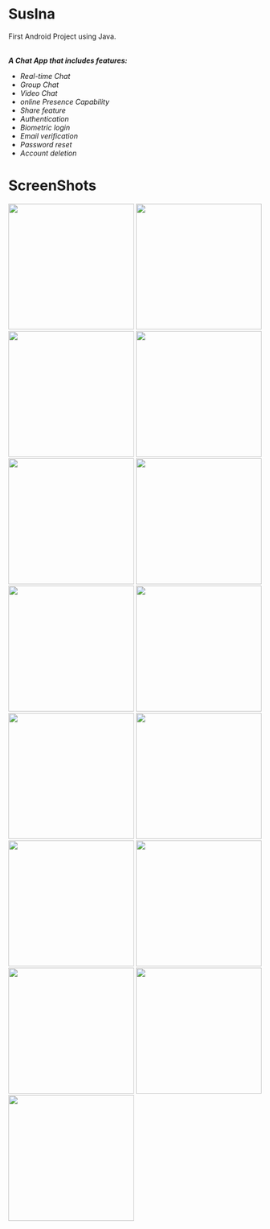 # SusIna
First Android Project using Java.<br><br>

<i><b>A Chat App that includes features:</b></i><br> 
<ul>
  <i>
<li>Real-time Chat</li>
<li>Group Chat</li>
<li>Video Chat</li> 
<li>online Presence Capability</li> 
<li>Share feature</li>  
<li>Authentication</li>
<li>Biometric login</ii>
<li>Email verification </li>
<li>Password reset </li>
<li>Account deletion</li>

  </i>
</ul>

# ScreenShots

<img src="images/Screenshot_1637049526.png" width="250"> <img src="images/Screenshot_1637049532.png" width="250"> <img src="images/Screenshot_1637049538.png" width="250">
<img src="images/Screenshot_1637049544.png" width="250"> <img src="Screenshot_1637049548.png" width="250"> <img src="images/Screenshot_1637049552.png" width="250">
<img src="images/Screenshot_1637049567.png" width="250"> <img src="images/Screenshot_1637050331.png" width="250"> <img src="images/Screenshot_1637050623.png" width="250">
<img src="images/Screenshot_1637050828.png" width="250"> <img src="images/Screenshot_1637050936.png" width="250"> <img src="images/Screenshot_1637050954.png" width="250">
<img src="images/Screenshot_1637050970.png" width="250"> <img src="images/Screenshot_1637051590.png" width="250"> <img src="images/Screenshot_1637049548.png" width="250">
